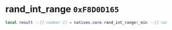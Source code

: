 # rand_int_range `0xF8D0D165`

```lua
local result --[[ number ]] = natives.core.rand_int_range(_min --[[ number ]], _max --[[ number ]])
```